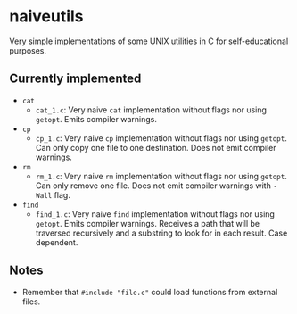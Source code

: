 naiveutils
==========

Very simple implementations of some UNIX utilities in C for self-educational purposes.

Currently implemented
---------------------

* `cat`
    * `cat_1.c`: Very naive `cat` implementation without flags nor using `getopt`. Emits compiler warnings.
* `cp`
    * `cp_1.c`: Very naive `cp` implementation without flags nor using `getopt`. Can only copy one file to one destination. Does not emit compiler warnings.
* `rm`
    * `rm_1.c`: Very naive `rm` implementation without flags nor using `getopt`. Can only remove one file. Does not emit compiler warnings with `-Wall` flag.
* `find`
    * `find_1.c`: Very naive `find` implementation without flags nor using `getopt`. Emits compiler warnings. Receives a path that will be traversed recursively and a substring to look for in each result. Case dependent.

Notes
-----

* Remember that `#include "file.c"` could load functions from external files.